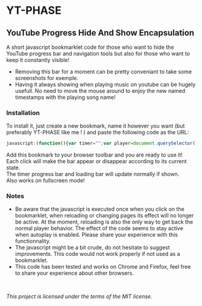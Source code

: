 # YT-PHASE
## YouTube Progress Hide And Show Encapsulation

A short javascript bookmarklet code for those who want to hide the YouTube progress bar and navigation tools but also for those who want to keep it constantly visible!

- Removing this bar for a moment can be pretty conveniant to take some screenshots for exemple.
- Having it always showing when playing music on youtube can be hugely usefull. No need to move the mouse around to enjoy the new named timestamps with the playing song name!

### Installation
To install it, just create a new bookmark, name it however you want (but preferably YT-PHASE like me ! ) and paste the following code as the URL:

```javascript
javascript:(function(){var timer="";var player=document.querySelector('.html5-video-player');var ytp_bar=document.getElementsByClassName("ytp-chrome-bottom");var ytp_bar_opacity=ytp_bar.item(0).style.opacity;if(ytp_bar_opacity==""||ytp_bar_opacity==0){ytp_bar.item(0).style.opacity=1;player.showControls();document.getElementsByClassName("ytp-fullerscreen-edu-button")[0].style.opacity=0;timer=setInterval(function(){player.wakeUpControls()},1000)}else{ytp_bar.item(0).style.opacity=0;player.hideControls();document.getElementsByClassName("ytp-fullerscreen-edu-button")[0].style.opacity=0.9}})();
```
Add this bookmark to your browser toolbar and you are ready to use it!  
Each click will make the bar appear or disappear according to its current state.  
The timer progress bar and loading bar will update normally if shown.  
Also works on fullscreen mode!

### Notes
- Be aware that the javascript is executed once when you click on the bookmarklet, when reloading or changing pages its effect will no longer be active. At the moment, reloading is also the only way to get back the normal player behavior. The effect of the code seems to stay active when autoplay is enabled. Please share your experience with this functionnality.
- The javascript might be a bit crude, do not hesitate to suggest improvements. This code would not work properly if not used as a bookmarklet.
- This code has been tested and works on Chrome and Firefox, feel free to share your experience about other browsers.
 
 <br/>
 
*This project is licensed under the terms of the MIT license.*

